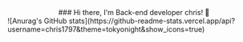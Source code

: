 <div align=center>
### Hi there, I'm Back-end developer chris! 👋
</div>
![Anurag's GitHub stats](https://github-readme-stats.vercel.app/api?username=chris1797&theme=tokyonight&show_icons=true)
<!-- <div>
 <a href="https://chris-hungry.tistory.com/" target="_blank"><img src="https://img.shields.io/badge/Tistory-white?style=flat&logo=Tistory&logoColor=000000"/></a>
</div> -->
<!-- <div align=center>

### Hi there, I'm Back-end developer chris! 👋

</div> -->

<br>

<!-- 기술 스택 

<div><h2> Stack </h2></div>

<div>
<img src="https://img.shields.io/badge/JAVA-007396?style=flat&logo=java&logoColor=white">
<img src="https://img.shields.io/badge/Spring-6DB33F?style=flat&logo=Spring&logoColor=white">
<img src="https://img.shields.io/badge/oracle-F80000?style=flat&logo=oracle&logoColor=white">
<img src="https://img.shields.io/badge/mysql-4479A1?style=flat&logo=mysql&logoColor=white">
<img src="https://img.shields.io/badge/mariaDB-003545?style=flat&logo=mariaDB&logoColor=white">
<img src="https://img.shields.io/badge/javascript-F7DF1E?style=flat&logo=javascript&logoColor=black">
<img src="https://img.shields.io/badge/jquery-0769AD?style=flat&logo=jquery&logoColor=white">
<img src="https://img.shields.io/badge/github-181717?style=flat&logo=github&logoColor=white">
<img src="https://img.shields.io/badge/apache tomcat-F8DC75?style=flat&logo=apachetomcat&logoColor=black">
</div>

-->

 <!--
 방문자수
[![Hits](https://hits.seeyoufarm.com/api/count/incr/badge.svg?url=https%3A%2F%2Fgithub.com%2Fchris1797&count_bg=%2353F0FF&title_bg=%23555555&icon=github.svg&icon_color=%23E7E7E7&title=hits&edge_flat=false)](https://hits.seeyoufarm.com)
 -->

  
<!-- 기술 스택
<div align=center><h2>✍ stack </h2></div>
<img src="https://img.shields.io/badge/JAVA-007396?style=for-the-badge&logo=java&logoColor=white">
<img src="https://img.shields.io/badge/Spring-6DB33F?style=for-the-badge&logo=Spring&logoColor=white">

<img src="https://img.shields.io/badge/oracle-F80000?style=for-the-badge&logo=oracle&logoColor=white">
<img src="https://img.shields.io/badge/mysql-4479A1?style=for-the-badge&logo=mysql&logoColor=white">
<img src="https://img.shields.io/badge/mariaDB-003545?style=for-the-badge&logo=mariaDB&logoColor=white">
<br>
<img src="https://img.shields.io/badge/javascript-F7DF1E?style=for-the-badge&logo=javascript&logoColor=black">
<img src="https://img.shields.io/badge/jquery-0769AD?style=for-the-badge&logo=jquery&logoColor=white">
<br>
<img src="https://img.shields.io/badge/github-181717?style=for-the-badge&logo=github&logoColor=white">
<img src="https://img.shields.io/badge/apache tomcat-F8DC75?style=for-the-badge&logo=apachetomcat&logoColor=black">
-->
  
<!-- </div> -->

<!--
**chris1797/chris1797** is a ✨ _special_ ✨ repository because its `README.md` (this file) appears on your GitHub profile.

Here are some ideas to get you started:

- 🔭 I’m currently working on ...
- 🌱 I’m currently learning ...
- 👯 I’m looking to collaborate on ...
- 🤔 I’m looking for help with ...
- 💬 Ask me about ...
- 📫 How to reach me: ...
- 😄 Pronouns: ...
- ⚡ Fun fact: ...
-->

